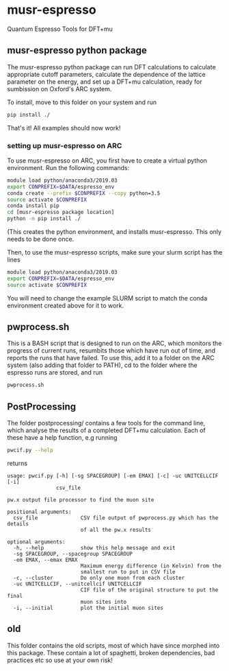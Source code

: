 # musr-espresso
Quantum Espresso Tools for DFT+mu

## musr-espresso python package
The musr-espresso python package can run DFT calculations to calculate appropriate cutoff parameters, calculate the dependence of the lattice parameter 
on the energy, and set up a DFT+mu calculation, ready for sumbission on Oxford's ARC system.

To install, move to this folder on your system and run
```bash
pip install ./
```
That's it! All examples should now work!

### setting up musr-espresso on ARC
To use musr-espresso on ARC, you first have to create a virtual python environment. Run the following commands:
```bash
module load python/anaconda3/2019.03
export CONPREFIX=$DATA/espresso_env
conda create --prefix $CONPREFIX --copy python=3.5
source activate $CONPREFIX
conda install pip
cd [musr-espresso package location]
python -m pip install ./
```
(This creates the python environment, and installs musr-espresso. This only needs to be done once.

Then, to use the musr-espresso scripts, make sure your slurm script has the lines
```bash
module load python/anaconda3/2019.03
export CONPREFIX=$DATA/espresso_env
source activate $CONPREFIX
```

You will need to change the example SLURM script to match the conda environment created above for it to work.

## pwprocess.sh
This is a BASH script that is designed to run on the ARC, which monitors the progress of current runs, resumbits those which have run out of time, and reports the 
runs that have failed. To use this, add it to a folder on the ARC system (also adding that folder to PATH), cd to the folder where the espresso runs are stored, 
and run
```bash
pwprocess.sh
```

## PostProcessing
The folder postprocessing/ contains a few tools for the command line, which analyse the results of a completed DFT+mu calculation. 
Each of these have a help function, e.g running
```bash
pwcif.py --help
```
returns
```
usage: pwcif.py [-h] [-sg SPACEGROUP] [-em EMAX] [-c] -uc UNITCELLCIF [-i]
                csv_file

pw.x output file processor to find the muon site

positional arguments:
  csv_file              CSV file output of pwprocess.py which has the details
                        of all the pw.x results

optional arguments:
  -h, --help            show this help message and exit
  -sg SPACEGROUP, --spacegroup SPACEGROUP
  -em EMAX, --emax EMAX
                        Maximum energy difference (in Kelvin) from the
                        smallest run to put in CSV file
  -c, --cluster         Do only one muon from each cluster
  -uc UNITCELLCIF, --unitcellcif UNITCELLCIF
                        CIF file of the original structure to put the final
                        muon sites into
  -i, --initial         plot the initial muon sites
```

## old
This folder contains the old scripts, most of which have since morphed into this package. These contain a lot of spaghetti, broken dependencies, bad practices 
etc so use at your own risk!
